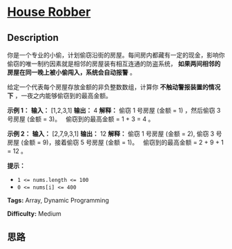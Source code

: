 # [House Robber][title]

## Description

你是一个专业的小偷，计划偷窃沿街的房屋。每间房内都藏有一定的现金，影响你偷窃的唯一制约因素就是相邻的房屋装有相互连通的防盗系统，
**如果两间相邻的房屋在同一晚上被小偷闯入，系统会自动报警** 。

给定一个代表每个房屋存放金额的非负整数数组，计算你 **不触动警报装置的情况下** ，一夜之内能够偷窃到的最高金额。

**示例 1：**
            **输入：** [1,2,3,1]    **输出：** 4    **解释：** 偷窃 1 号房屋 (金额 = 1) ，然后偷窃 3 号房屋 (金额 = 3)。         偷窃到的最高金额 = 1 + 3 = 4 。

**示例 2：**
            **输入：** [2,7,9,3,1]    **输出：** 12    **解释：** 偷窃 1 号房屋 (金额 = 2), 偷窃 3 号房屋 (金额 = 9)，接着偷窃 5 号房屋 (金额 = 1)。         偷窃到的最高金额 = 2 + 9 + 1 = 12 。    

**提示：**

  * `1 <= nums.length <= 100`
  * `0 <= nums[i] <= 400`


**Tags:** Array, Dynamic Programming

**Difficulty:** Medium

## 思路

[title]: https://leetcode-cn.com/problems/house-robber
